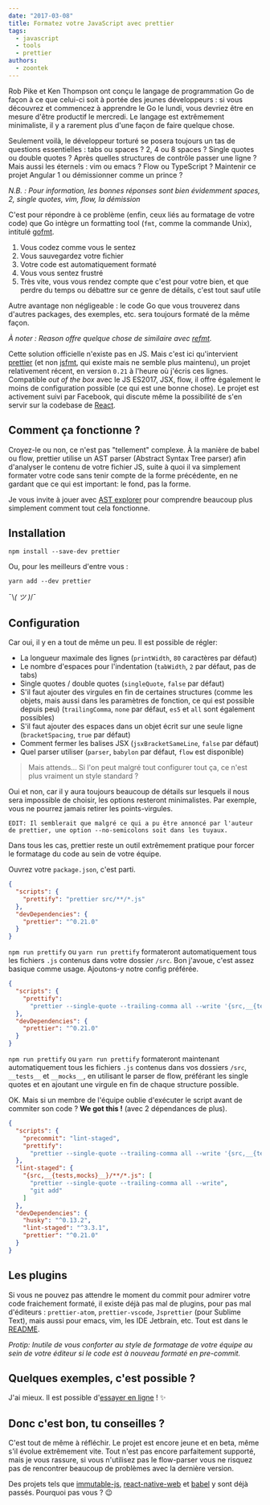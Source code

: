 ```yaml
---
date: "2017-03-08"
title: Formatez votre JavaScript avec prettier
tags:
  - javascript
  - tools
  - prettier
authors:
  - zoontek
---
```


Rob Pike et Ken Thompson ont conçu le langage de programmation Go de façon à ce
que celui-ci soit à portée des jeunes développeurs : si vous découvrez et
commencez à apprendre le Go le lundi, vous devriez être en mesure d'être
productif le mercredi. Le langage est extrêmement minimaliste, il y a rarement
plus d'une façon de faire quelque chose.

Seulement voilà, le développeur torturé se posera toujours un tas de questions
essentielles : tabs ou spaces ? 2, 4 ou 8 spaces ? Single quotes ou double
quotes ? Après quelles structures de contrôle passer une ligne ? Mais aussi les
éternels : vim ou emacs ? Flow ou TypeScript ? Maintenir ce projet Angular 1 ou
démissionner comme un prince ?

_N.B. : Pour information, les bonnes réponses sont bien évidemment spaces, 2,
single quotes, vim, flow, la démission_

C'est pour répondre à ce problème (enfin, ceux liés au formatage de votre code)
que Go intègre un formatting tool (`fmt`, comme la commande Unix), intitulé
[gofmt](https://golang.org/cmd/gofmt/).

1.  Vous codez comme vous le sentez
2.  Vous sauvegardez votre fichier
3.  Votre code est automatiquement formaté
4.  Vous vous sentez frustré
5.  Très vite, vous vous rendez compte que c'est pour votre bien, et que perdre
    du temps ou débattre sur ce genre de détails, c'est tout sauf utile

Autre avantage non négligeable : le code Go que vous trouverez dans d'autres
packages, des exemples, etc. sera toujours formaté de la même façon.

_À noter : Reason offre quelque chose de similaire avec
[refmt](https://facebook.github.io/reason/tools.html)._

Cette solution officielle n'existe pas en JS. Mais c'est ici qu'intervient
[prettier](https://github.com/prettier/prettier) (et non
[jsfmt](https://www.npmjs.com/package/jsfmt), qui existe mais ne semble plus
maintenu), un projet relativement récent, en version `0.21` à l'heure où j'écris
ces lignes. Compatible _out of the box_ avec le JS ES2017, JSX, flow, il offre
également le moins de configuration possible (ce qui est une bonne chose). Le
projet est activement suivi par Facebook, qui discute même la possibilité de
s'en servir sur la codebase de
[React](https://github.com/facebook/react/pull/9101).

## Comment ça fonctionne ?

Croyez-le ou non, ce n'est pas "tellement" complexe. À la manière de babel ou
flow, prettier utilise un AST parser (Abstract Syntax Tree parser) afin
d'analyser le contenu de votre fichier JS, suite à quoi il va simplement
formater votre code sans tenir compte de la forme précédente, en ne gardant que
ce qui est important: le fond, pas la forme.

Je vous invite à jouer avec [AST explorer](https://astexplorer.net/) pour
comprendre beaucoup plus simplement comment tout cela fonctionne.

## Installation

```console
npm install --save-dev prettier
```

Ou, pour les meilleurs d'entre vous :

```console
yarn add --dev prettier
```

¯\\_( ツ )_/¯

## Configuration

Car oui, il y en a tout de même un peu. Il est possible de régler:

- La longueur maximale des lignes (`printWidth`, `80` caractères par défaut)
- Le nombre d'espaces pour l'indentation (`tabWidth`, `2` par défaut, pas de
  tabs)
- Single quotes / double quotes (`singleQuote`, `false` par défaut)
- S'il faut ajouter des virgules en fin de certaines structures (comme les
  objets, mais aussi dans les paramètres de fonction, ce qui est possible depuis
  peu) (`trailingComma`, `none` par défaut, `es5` et `all` sont également
  possibles)
- S'il faut ajouter des espaces dans un objet écrit sur une seule ligne
  (`bracketSpacing`, `true` par défaut)
- Comment fermer les balises JSX (`jsxBracketSameLine`, `false` par défaut)
- Quel parser utiliser (`parser`, `babylon` par défaut, `flow` est disponible)

> Mais attends… Si l'on peut malgré tout configurer tout ça, ce n'est plus
> vraiment un style standard ?

Oui et non, car il y aura toujours beaucoup de détails sur lesquels il nous sera
impossible de choisir, les options resteront minimalistes. Par exemple, vous ne
pourrez jamais retirer les points-virgules.

`EDIT: Il semblerait que malgré ce qui a pu être annoncé par l'auteur de prettier, une option --no-semicolons soit dans les tuyaux.`

Dans tous les cas, prettier reste un outil extrêmement pratique pour forcer le
formatage du code au sein de votre équipe.

Ouvrez votre `package.json`, c'est parti.

```json
{
  "scripts": {
    "prettify": "prettier src/**/*.js"
  },
  "devDependencies": {
    "prettier": "^0.21.0"
  }
}
```

`npm run prettify` ou `yarn run prettify` formateront automatiquement tous les
fichiers `.js` contenus dans votre dossier `/src`. Bon j'avoue, c'est assez
basique comme usage. Ajoutons-y notre config préférée.

```json
{
  "scripts": {
    "prettify":
      "prettier --single-quote --trailing-comma all --write '{src,__{tests,mocks}__}/**/*.js'"
  },
  "devDependencies": {
    "prettier": "^0.21.0"
  }
}
```

`npm run prettify` ou `yarn run prettify` formateront maintenant automatiquement
tous les fichiers `.js` contenus dans vos dossiers `/src`, `__tests__` et
`__mocks__`, en utilisant le parser de flow, préférant les single quotes et en
ajoutant une virgule en fin de chaque structure possible.

OK. Mais si un membre de l'équipe oublie d'exécuter le script avant de commiter
son code ? **We got this !** (avec 2 dépendances de plus).

```json
{
  "scripts": {
    "precommit": "lint-staged",
    "prettify":
      "prettier --single-quote --trailing-comma all --write '{src,__{tests,mocks}__}/**/*.js'"
  },
  "lint-staged": {
    "{src,__{tests,mocks}__}/**/*.js": [
      "prettier --single-quote --trailing-comma all --write",
      "git add"
    ]
  },
  "devDependencies": {
    "husky": "^0.13.2",
    "lint-staged": "^3.3.1",
    "prettier": "^0.21.0"
  }
}
```

## Les plugins

Si vous ne pouvez pas attendre le moment du commit pour admirer votre code
fraichement formaté, il existe déjà pas mal de plugins, pour pas mal d'éditeurs
: `prettier-atom`, `prettier-vscode`, `Jsprettier` (pour Sublime Text), mais
aussi pour emacs, vim, les IDE Jetbrain, etc. Tout est dans le
[README](https://github.com/prettier/prettier/blob/master/README.md).

_Protip: Inutile de vous conforter au style de formatage de votre équipe au sein
de votre éditeur si le code est à nouveau formaté en pre-commit._

## Quelques exemples, c'est possible ?

J'ai mieux. Il est possible
d'[essayer en ligne](https://prettier.github.io/prettier) ! ✨

## Donc c'est bon, tu conseilles ?

C'est tout de même à réfléchir. Le projet est encore jeune et en beta, même s'il
évolue extrêmement vite. Tout n'est pas encore parfaitement supporté, mais je
vous rassure, si vous n'utilisez pas le flow-parser vous ne risquez pas de
rencontrer beaucoup de problèmes avec la dernière version.

Des projets tels que
[immutable-js](https://github.com/facebook/immutable-js/commit/9bcc8b54a17c3bbc94d70864121784bc91011e8f),
[react-native-web](https://github.com/necolas/react-native-web/commit/a2f25a46c495ca53a75e728cfb14dbdf67cdb342)
et
[babel](https://github.com/babel/babel/commit/bdbe2cfbc5ab5ba6f528b7ee3e4bf5ed940a47af)
y sont déjà passés. Pourquoi pas vous ? 😉
